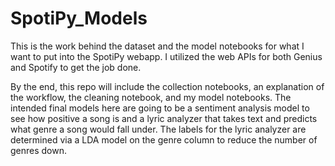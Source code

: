 # SpotiPy_Models
This is the work behind the dataset and the model notebooks for what I want to put into the SpotiPy webapp. I utilized the web APIs for both Genius and Spotify to get the job done. 

By the end, this repo will include the collection notebooks, an explanation of the workflow, the cleaning notebook, and my model notebooks. The intended final models here are going to be a sentiment analysis model to see how positive a song is and a lyric analyzer that takes text and predicts what genre a song would fall under. The labels for the lyric analyzer are determined via a LDA model on the genre column to reduce the number of genres down. 
